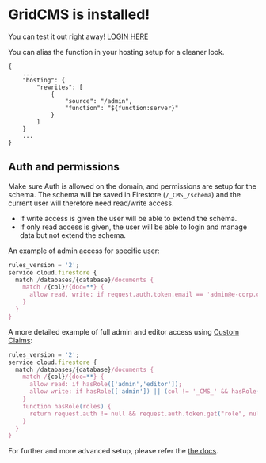 # GridCMS is installed!

You can test it out right away!
[LOGIN HERE](${function:server.url})

You can alias the function in your hosting setup for a cleaner look.

```
{
	...
	"hosting": {
		"rewrites": [
			{
				"source": "/admin",
				"function": "${function:server}"
			}
		]
	}
	...
}
```

## Auth and permissions

Make sure Auth is allowed on the domain, and permissions are setup for the schema.
The schema will be saved in Firestore (`/_CMS_/schema`) and the current user will therefore need read/write access.

- If write access is given the user will be able to extend the schema.
- If only read access is given, the user will be able to login and manage data but not extend the schema.

An example of admin access for specific user:

```js
rules_version = '2';
service cloud.firestore {
  match /databases/{database}/documents {
    match /{col}/{doc=**} {
      allow read, write: if request.auth.token.email == 'admin@e-corp.com';
    }
  }
}
```

A more detailed example of full admin and editor access using [Custom Claims](https://firebase.google.com/docs/auth/admin/custom-claims):

```js
rules_version = '2';
service cloud.firestore {
  match /databases/{database}/documents {
    match /{col}/{doc=**} {
      allow read: if hasRole(['admin','editor']);
      allow write: if hasRole(['admin']) || (col != '_CMS_' && hasRole(['editor']));
    }
    function hasRole(roles) {
      return request.auth != null && request.auth.token.get("role", null) in roles;
    }
  }
}
```

For further and more advanced setup, please refer the [the docs](https://cms.grid.ws).
